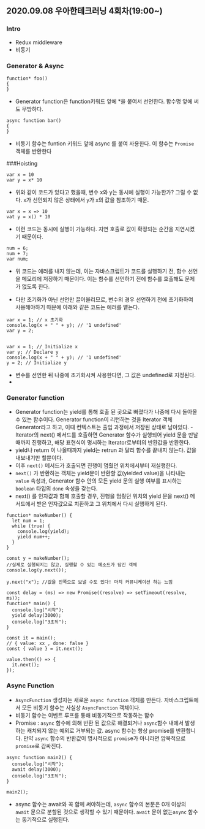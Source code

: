 ## 2020.09.08 우아한테크러닝 4회차(19:00~)


### Intro
- Redux middleware
- 비동기

###  Generator & Async
```
function* foo()
{
}
```
- Generator function은 function키워드 앞에 *을 붙여서 선언한다. 함수명 앞에 써도 무방하다.

```
async function bar()
{
}
```
- 비동기 함수는 funtion 키워드 앞에 async 를 붙여 사용한다. 이 함수는 `Promise` 객체를 반환한다

###Hoisting
```
var x = 10
var y = x* 10
```
- 위와 같이 코드가 있다고 했을때, 변수 x와 y는 동시에 실행이 가능한가? 그럴 수 없다. `x`가 선언되지 않은 상태에서 `y`가 `x`의 값을 참조하기 때문. 

``` 
var x = x => 10
vat y = x() * 10
```
- 이런 코드는 동시에 실행이 가능하다. 지연 호출로  값이 확정되는 순간을 지연시켰기 때문이다.


```
num = 6;
num + 7;
var num; 
```
- 위 코드는 에러를 내지 않는데, 이는 자바스크립트가 코드를 실행하기 전, 함수 선언을 메모리에 저장하기 때문이다. 이는 함수를 선언하기 전에 함수를 호출해도 문제가 없도록 한다.

- 다만 초기화가 아닌 선언만 끌어올리므로, 변수의 경우 선언하기 전에 초기화하여 사용해야하기 때문에 아래와 같은 코드는 에러를 뱉는다.

```
var x = 1; // x 초기화
console.log(x + " " + y); // '1 undefined'
var y = 2;


var x = 1; // Initialize x
var y; // Declare y
console.log(x + " " + y); // '1 undefined'
y = 2; // Initialize y
```

- 변수를 선언한 뒤 나중에 초기화시켜 사용한다면, 그 값은 undefined로 지정된다.
-

### Generator function
- Generator function는 yield를 통해 호출 된 곳으로 빠졌다가 나중에 다시 돌아올 수 있는 함수이다.  Generator function이 리턴하는 것을 Iterator 객체  Generator라고 하고, 이때 컨텍스트는 출입 과정에서 저장된 상태로 남아있다.
-Iterator의 next() 메서드를 호출하면 Generator 함수가 실행되어 yield 문을 만날 때까지 진행하고, 해당 표현식이 명시하는 Iterator로부터의 반환값을 반환한다.
- yield나 return 이 나올때까지 yield는 retrun 과 달리 함수를 끝내지 않는다. 값을 내보내기만 할뿐이다.
-  이후 `next()` 메서드가 호출되면 진행이 멈췄던 위치에서부터 재실행한다. 
-  `next()` 가 반환하는 객체는 yield문이 반환할 값(yielded value)을 나타내는 `value` 속성과, Generator 함수 안의 모든 yield 문의 실행 여부를 표시하는 `boolean` 타입의 `done` 속성을 갖는다.
-  next() 를 인자값과 함께 호출할 경우, 진행을 멈췄던 위치의 yield 문을  next() 메서드에서 받은 인자값으로 치환하고 그 위치에서 다시 실행하게 된다.


```
function* makeNumber() {
  let num = 1;
  while (true) {
    console.log(yield);
    yield num++;
  }
}

const y = makeNumber(); 
//실제로 실행되지는 않고, 실행할 수 있는 메소드가 담긴 객체
console.log(y.next());

y.next("x"); //값을 안쪽으로 보낼 수도 있다! 마치 커뮤니케이션 하는 느낌
```

```
const delay = (ms) => new Promise((resolve) => setTimeout(resolve, ms));
function* main() {
  console.log("시작");
  yield delay(3000);
  console.log("3초뒤");
}

const it = main();
// { value: xx , done: false }
const { value } = it.next();

value.then(() => {
  it.next();
});

```

### Async Function
- `AsyncFunction` 생성자는 새로운 `async function` 객체를 만든다. 자바스크립트에서 모든 비동기 함수는 사실상 `AsyncFunction` 객체이다.
- 비동기 함수는 이벤트 루프를 통해 비동기적으로 작동하는 함수
- Promise : `async` 함수에 의해 반환 된 값으로 해결되거나 `async`함수 내에서 발생하는 캐치되지 않는 예외로 거부되는 값. async 함수는 항상 promise를 반환합니다. 만약 `async` 함수의 반환값이 명시적으로 `promis`e가 아니라면 암묵적으로 `promise`로 감싸진다. 

```
async function main2() {
  console.log("시작");
  await delay(3000);
  console.log("3초뒤");
}

main2();
```
-  async 함수는 await와 꼭 함께 써야하는데, `async` 함수의 본문은 0개 이상의 `await` 문으로 분할된 것으로 생각할 수 있기 때문이다. `await` 문이 없는`async` 함수는 동기적으로 실행된다.
